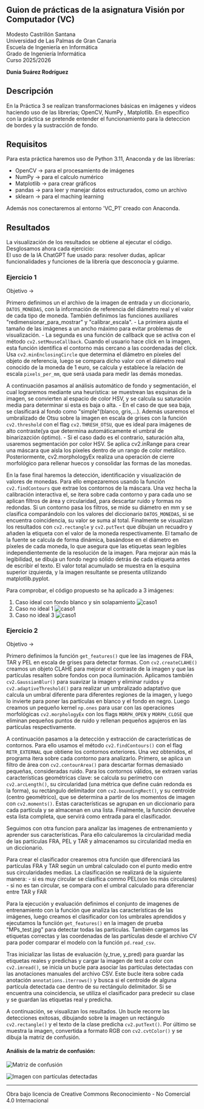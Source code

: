 ## Guion de prácticas de la asignatura Visión por Computador (VC)  
Modesto Castrillón Santana  
Universidad de Las Palmas de Gran Canaria  
Escuela de Ingeniería en Informática  
Grado de Ingeniería Informática  
Curso 2025/2026  

**Dunia Suárez Rodríguez**

<!-- - [Práctica 3](P2/README.md) -->

## Descripción
En la Práctica 3 se realizan transformaciones básicas en imágenes y vídeos haciendo uso de las librerías; OpenCV, NumPy , Matplotlib. En específico con la práctica se pretende entender el funcionamiento para la deteccion de bordes y la sustracción de fondo.

## Requisitos
Para esta práctica haremos uso de Python 3.11, Anaconda y de las librerías:  
- OpenCV -> para el procesamiento de imágenes 
- NumPy  -> para el calculo numérico
- Matplotlib -> para crear gráficos
- pandas -> para leer y manejar datos estructurados, como un archivo
- sklearn -> para el maching learning

Además nos conectaremos al entorno 'VC_P1' creado con Anaconda.

## Resultados
La visualización de los resultados se obtiene al ejecutar el código. Desglosamos ahora cada ejercicio:  
El uso de la IA ChatGPT fue usado para: resolver dudas, aplicar funcionalidades y funciones de la librería que desconocía y guiarme.

### Ejercicio 1
Objetivo -> 

Primero definimos un el archivo de la imagen de entrada y un diccionario, `DATOS_MONEDAS`, con la información de referencia del diámetro real y el valor de cada tipo de moneda. 
También definimos las funciones auxiliares "redimensionar_para_mostrar" y "calibrar_escala". 
    - La primiera ajusta el tamaño de las imágenes a un ancho máximo para evitar problemas de visualización.
    - La segunda es una función de callback que se activa con el método `cv2.setMouseCallback`. Cuando el usuario hace click en la imagen, esta función identifica el contorno más cercano a las coordenadas del click. Usa `cv2.minEnclosingCircle` que determina el diámetro en píxeles del objeto de referencia, luego se compara dicho valor con el diámetro real conocido de la moneda de 1 euro, se calcula y establece la relación de escala `pixels_per_mm`, que será usada para medir las demás monedas.

A continuación pasamos al análisis automático de fondo y segmentación, el cual lograremos mediante una heurística: se muestrean las esquinas de la imagen, se convierten al espacio de color HSV, y se calcula su saturación media para determinar si esta es baja o alta.
    - En el caso de que sea baja, se clasificará al fondo como "simple"(blanco, gris,...). Además usaremos el umbralizado de Otsu sobre la imagen en escala de grises con la función `cv2.threshold` con el flag `cv2.THRESH_OTSU`, que es ideal para imágenes de alto contraste(ya que determina automáticamente el umbral de binarizazción óptimo).
    - Si el caso dado es el contrario, saturación alta, usaremos segmentación por color HSV. Se aplica cv2.inRange para crear una máscara que aísla los píxeles dentro de un rango de color metálico. Posteriormente, cv2.morphologyEx realiza una operación de cierre morfológico para rellenar huecos y consolidar las formas de las monedas.

En la fase final haremos la detección, identificación y visualización de valores de monedas. Para ello empezaremos usando la función `cv2.findContours` que extrae los contornos de la máscara. Una vez hecha la calibración interactiva el, se itera sobre cada contorno y para cada uno se aplican filtros de área y circularidad, para descartar ruido y formas no redondas.
Si un contorno pasa los filtros, se mide su diámetro en mm y se clasifica comparándolo con los valores del diccionario `DATOS_MONEDAS`, si se encuentra coincidencia, su valor se suma al total.
Finalmente se visualizan los resultados con `cv2.rectangle` y `cv2.putText` que dibujan un recuadro y añaden la etiqueta con el valor de la moneda respectivamente. El tamaño de la fuente se calcula de forma dinámica, basándose en el diámetro en píxeles de cada moneda, lo que asegura que las etiquetas sean legibles independientemente de la resolución de la imagen. Para mejorar aún más la legibilidad, se dibuja un fondo negro sólido detrás de cada etiqueta antes de escribir el texto. El valor total acumulado se muestra en la esquina superior izquierda, y la imagen resultante se presenta utilizando matplotlib.pyplot.

Para comprobar, el código propuesto se ha aplicado a 3 imágenes:
1. Caso ideal con fondo blanco y sin solapamiento
![caso1](./imagenes/output1.png)
2. Caso no ideal 1
![caso1](./imagenes/output2.png)
3. Caso no ideal 3
![caso1](./imagenes/output3.png)

### Ejercicio 2
Objetivo -> 

Primero definimos la función `get_features()` que lee las imagenes de FRA, TAR y PEL en escala de grises para detectar formas. Con `cv2.createCLAHE()` creamos un objeto CLAHE para mejorar el contraste de la imagen y que las partículas resalten sobre fondos con poca iluminación. Aplicamos también `cv2.GaussianBlur()` para suavizar la imagen y eliminar ruidos y `cv2.adaptiveThreshold()` para realizar un umbralizado adaptativo que calcula un umbral diferente para diferentes regiones de la imagen, y luego lo invierte para poner las partículas en blanco y el fondo en negro.
Luego creamos un pequeño kernel `np.ones` para usar con las operaciones morfológicas `cv2.morphologyEx` con los flags `MORPH_OPEN` y `MORPH_CLOSE` que eliminan pequeños puntos de ruido y rellenan pequeños agujeros en las partículas respectivamente.

A continuación pasamos a la detección y extracción de características de contornos. Para ello usamos el método `cv2.findContours()` con el flag `RETR_EXTERNAL` que obtiene los contornos exteriores. Una vez obtenidos, el programa itera sobre cada contorno para analizarlo. Primero, se aplica un filtro de área con `cv2.contourArea()` para descartar formas demasiado pequeñas, consideradas ruido. Para los contornos válidos, se extraen varias características geométricas clave: se calcula su perímetro con `cv2.arcLength()`, su circularidad (una métrica que define cuán redonda es la forma), su rectángulo delimitador con `cv2.boundingRect()`, y su centroide (centro geométrico), que se determina a partir de los momentos de imagen con `cv2.moments()`. Estas características se agrupan en un diccionario para cada partícula y se almacenan en una lista. Finalmente, la función devuelve esta lista completa, que servirá como entrada para el clasificador.

Seguimos con otra funcion para analizar las imagenes de entrenamiento y aprender sus características. Para ello calcularemos la circularidad media de las partículas FRA, PEL y TAR y almacenamos su circularidad media en un diccionario.

Para crear el clasificador crearemos otra función que diferenciará las partículas FRA y TAR según un umbral calculado con el punto medio entre sus circularidades medias. La clasificación se realizará de la siguiente manera: 
    - si es muy circular se clasifica commo PEL(son los más circulares)
    - si no es tan circular, se compara con el umbral calculado para diferenciar entre TAR y FAR

Para la ejecución y evaluación definimos el conjunto de imagenes de entrenamiento con la función que analiza las características de las imágenes, luego creamos el clasificador con los umbrales aprendidos y ejecutamos la funciión `get_features()` en la imagen de prueba "MPs_test.jpg" para detectar todas las partículas. También cargamos las etiquetas correctas y las coordenadas de las partículas desde el archivo CV para poder comparar el modelo con la función `pd.read_csv`.

Tras inicializar las listas de evaluación (y_true, y_pred) para guardar las etiquetas reales y predichas y cargar la imagen de test a color con `cv2.imread()`, se inicia un bucle para asociar las partículas detectadas con las anotaciones manuales del archivo CSV. Este bucle itera sobre cada anotación `annotations.iterrows()` y busca si el centroide de alguna partícula detectada cae dentro de su rectángulo delimitador. Si se encuentra una coincidencia, se utiliza el clasificador para predecir su clase y se guardan las etiquetas real y predicha.

A continuación, se visualizan los resultados. Un bucle recorre las detecciones exitosas, dibujando sobre la imagen un rectángulo `cv2.rectangle()` y el texto de la clase predicha `cv2.putText()`. Por último se muestra la imagen, convertida a formato RGB con `cv2.cvtColor()` y se dibuja la matriz de confusión.

#### Análisis de la matriz de confusión:

![Matriz de confusión](./imagenes/output2.png)

![Imagen con partículas detectadas](./imagenes/output1.png)



<!-- - [Práctica 4](P4/README.md) -->
<!-- - [Práctica 5](P5/README.md) -->
<!-- - [Práctica 6](P6/README.md) -->
<!-- - [Práctica 7](P7/README.md) -->
<!-- - [Trabajo](Trabajo/README.md) -->

***
Obra bajo licencia de Creative Commons Reconocimiento - No Comercial 4.0 Internacional
